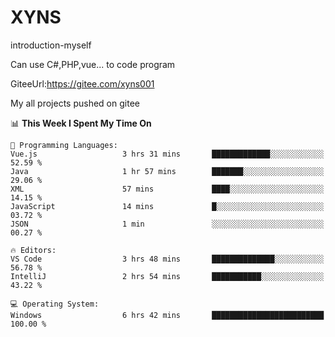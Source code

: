 # XYNS
introduction-myself

Can use C#,PHP,vue... to code program

GiteeUrl:https://gitee.com/xyns001

My all projects pushed on gitee

<!--START_SECTION:waka-->
📊 **This Week I Spent My Time On** 

```text
💬 Programming Languages: 
Vue.js                   3 hrs 31 mins       █████████████░░░░░░░░░░░░   52.59 % 
Java                     1 hr 57 mins        ███████░░░░░░░░░░░░░░░░░░   29.06 % 
XML                      57 mins             ████░░░░░░░░░░░░░░░░░░░░░   14.15 % 
JavaScript               14 mins             █░░░░░░░░░░░░░░░░░░░░░░░░   03.72 % 
JSON                     1 min               ░░░░░░░░░░░░░░░░░░░░░░░░░   00.27 % 

🔥 Editors: 
VS Code                  3 hrs 48 mins       ██████████████░░░░░░░░░░░   56.78 % 
IntelliJ                 2 hrs 54 mins       ███████████░░░░░░░░░░░░░░   43.22 % 

💻 Operating System: 
Windows                  6 hrs 42 mins       █████████████████████████   100.00 % 
```


<!--END_SECTION:waka-->
